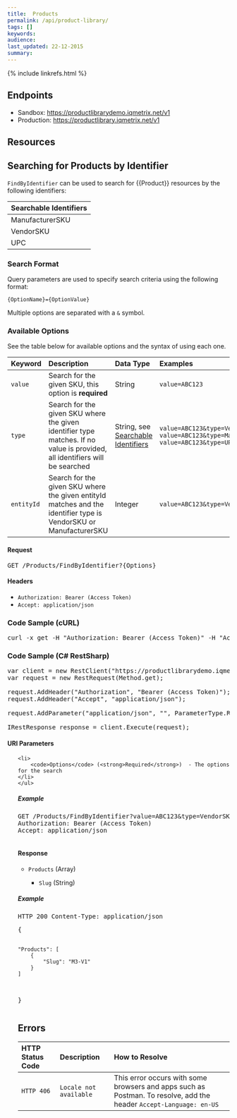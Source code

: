 ```yaml
---
title:  Products
permalink: /api/product-library/
tags: []
keywords: 
audience: 
last_updated: 22-12-2015
summary: 
---
```

{% include linkrefs.html %}



## Endpoints

* Sandbox: <a href="https://productlibrarydemo.iqmetrix.net/v1">https://productlibrarydemo.iqmetrix.net/v1</a>
* Production: <a href="https://productlibrary.iqmetrix.net/v1">https://productlibrary.iqmetrix.net/v1</a>

## Resources








<h2 id='searching-for-products-by-identifier' class='clickable-header top-level-header'>Searching for Products by Identifier</h2>

`FindByIdentifier` can be used to search for {{Product}} resources by the following identifiers:
 
| Searchable Identifiers |
|:-----------------------|
| ManufacturerSKU |
| VendorSKU |
| UPC |
 
<h3>Search Format</h3>
 
Query parameters are used to specify search criteria using the following format:
 
    {OptionName}={OptionValue}
 
Multiple options are separated with a `&` symbol.
 
<h3>Available Options</h3>
 
See the table below for available options and the syntax of using each one. 
 
| Keyword | Description | Data Type | Examples |
|:--------|:------------|:----------|:---------|
| `value` | Search for the given SKU, this option is **required** | String | `value=ABC123`|
| `type` | Search for the given SKU where the given identifier type matches. If no value is provided, all identifiers will be searched | String, see [Searchable Identifiers](#searchable-identifiers) |  `value=ABC123&type=VendorSKU` <br/> `value=ABC123&type=ManufacturerSKU` <br/> `value=ABC123&type=UPC`|
| `entityId` | Search for the given SKU where the given entityId matches and the identifier type is VendorSKU or ManufacturerSKU | Integer | `value=ABC123&type=VendorSKU&entityId=4` | 


<h4>Request</h4>

<pre>
GET /Products/FindByIdentifier?{Options}
</pre>


<h4>Headers</h4>
<ul><li><code>Authorization: Bearer (Access Token)</code></li><li><code>Accept: application/json</code></li></ul>


### Code Sample (cURL)

<pre>
curl -x get -H "Authorization: Bearer (Access Token)" -H "Accept: application/json" - "https://productlibrarydemo.iqmetrix.net/v1/Products/FindByIdentifier?value=ABC123&type=VendorSKU&entityId=4" - d ''
</pre>

### Code Sample (C# RestSharp)

<pre>
var client = new RestClient("https://productlibrarydemo.iqmetrix.net/v1/Products/FindByIdentifier?value=ABC123&type=VendorSKU&entityId=4");
var request = new RestRequest(Method.get);
 
request.AddHeader("Authorization", "Bearer (Access Token)"); 
request.AddHeader("Accept", "application/json"); 

request.AddParameter("application/json", "", ParameterType.RequestBody);

IRestResponse response = client.Execute(request);
</pre>


<h4>URI Parameters</h4>
<ul>
    
    <li>
        <code>Options</code> (<strong>Required</strong>)  - The options for the search
    </li>
    </ul>



<h5>Example</h5>

<pre>
GET /Products/FindByIdentifier?value=ABC123&type=VendorSKU&entityId=4
Authorization: Bearer (Access Token)
Accept: application/json

</pre>

<h4>Response</h4>


<ul><li><code>Products</code> (Array) </li><ul><li><code>Slug</code> (String) </li></ul></ul>

<h5>Example</h5>

<pre>
HTTP 200 Content-Type: application/json
</pre><pre>{
    "Products": [
        {
            "Slug": "M3-V1"
        }
    ]
}</pre>



<h2 id="errors" class="clickable-header top-level-header">Errors</h2>

| HTTP Status Code | Description | How to Resolve |
|:-----------------|:------------|:---------------|
| `HTTP 406` | `Locale not available` | This error occurs with some browsers and apps such as Postman. To resolve, add the header `Accept-Language: en-US` |
